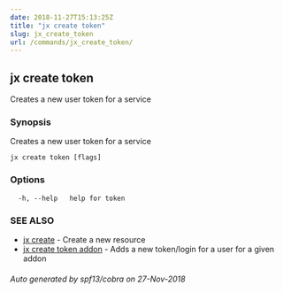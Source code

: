 ```yaml
---
date: 2018-11-27T15:13:25Z
title: "jx create token"
slug: jx_create_token
url: /commands/jx_create_token/
---
```

## jx create token

Creates a new user token for a service

### Synopsis

Creates a new user token for a service

```
jx create token [flags]
```

### Options

```
  -h, --help   help for token
```

### SEE ALSO

* [jx create](/commands/jx_create/)	 - Create a new resource
* [jx create token addon](/commands/jx_create_token_addon/)	 - Adds a new token/login for a user for a given addon

###### Auto generated by spf13/cobra on 27-Nov-2018
